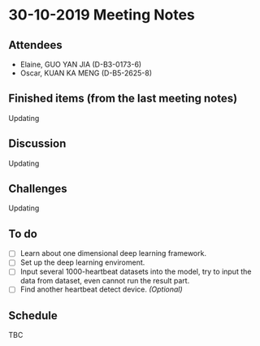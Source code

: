 # 30-10-2019 Meeting Notes 

## Attendees
- Elaine, GUO YAN JIA (D-B3-0173-6)
- Oscar, KUAN KA MENG (D-B5-2625-8)

## Finished items (from the last meeting notes)
Updating

## Discussion
Updating

## Challenges
Updating

## To do
- [ ] Learn about one dimensional deep learning framework.
- [ ] Set up the deep learning enviroment.
- [ ] Input several 1000-heartbeat datasets into the model, try to input the data from dataset, even cannot run the result part.
- [ ] Find another heartbeat detect device. *(Optional)*

## Schedule
TBC
